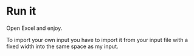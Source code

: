 # Run it

Open Excel and enjoy.

To import your own input you have to import it from your input file with a fixed width into the same space as my input.